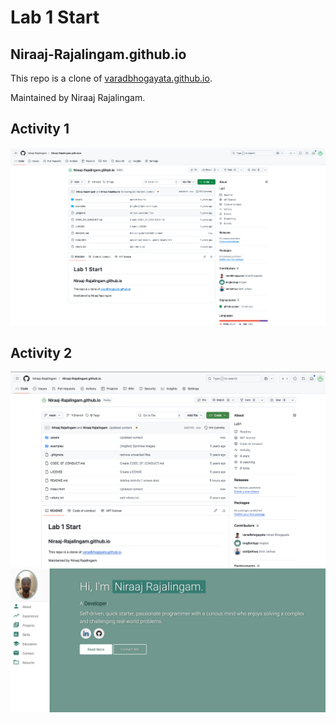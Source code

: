 # Lab 1 Start
## Niraaj-Rajalingam.github.io

This repo is a clone of [varadbhogayata.github.io](https://github.com/varadbhogayata/varadbhogayata.github.io).

Maintained by Niraaj Rajalingam.

## Activity 1
![Activity 1](assets/img/Lab1-img1.png)

## Activity 2
![Activity 2](assets/img/Lab1-img2.png)
![Activity 2](assets/img/Lab1-img3.png)